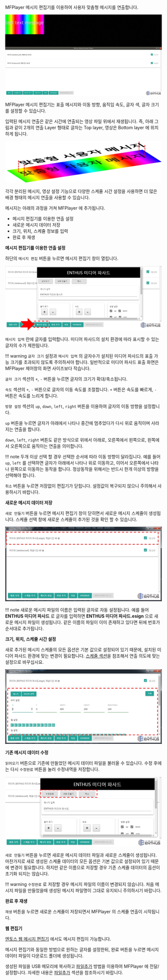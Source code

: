 MFPlayer 메시지 편집기를 이용하여 사용자 맞춤형 메시지를 연출합니다.

![](img/custom_message_ex.jpg)

MFPlayer 메시지 편집기는 표출 메시지와 이동 방향, 움직임 속도, 글자 색, 글자 크기를 설정할 수 있습니다.

입력된 메시지 연출은 같은 시간에 연출되는 영상 파일 위에서 재생됩니다.
즉, 아래 그림과 같이 2개의 연출 Layer 형태로 글자는 Top layer, 영상은 Bottom layer 에 위치하게 됩니다.

![](img/custom_message.jpg)

각각 분리된 메시지, 영상 설정 기능으로 다양한 스케쥴 시간 설정을 사용하면 더 많은 배경 형태의 메시지 연출을 사용할 수 있습니다.

메시지는 아래의 과정을 거쳐 MFPlayer 에 추가됩니다.

* 메시지 편집기를 이용한 연출 설정
* 새로운 메시지 데이터 저장
* 크기, 위치, 스케쥴 정보를 입력
* 완료 후 재생

**메시지 편집기를 이용한 연출 설정**

하단의 `메시지 편집` 버튼을 누르면 메시지 편집기 창이 열립니다.

![](img/message_editor.jpg)

`메시지 입력` 란에 글자를 입력합니다. 미디어 파사드의 설치 환경에 따라 표시할 수 있는 글자의 수가 제한됩니다.

!!! warning
    `글자 크기` 설정과 `메시지 입력` 의 글자수가 설치된 미디어 파사드의 표출 가능 크기를 초과되지 않도록 주의하셔야 합니다. 일반적으로 미디어 파사드 표출 화면은 MFPlayer 제어창의 화면 사이즈보다 작습니다.

`글자 크기` 섹션의 `+`, `-` 버튼을 누르면 글자의 크기가 확대/축소됩니다.

`속도` 섹션의 `+`, `-` 버튼으로 글자의 이동 속도를 조절합니다. `+` 버튼은 속도를 빠르게, `-` 버튼은 속도를 느리게 합니다.

`방향 설정` 섹션의 `up`, `down`, `left`, `right` 버튼을 이용하여 글자의 이동 방향을 설정합니다.

`up` 버튼을 누르면 글자가 아래에서 나타나 중간에 멈추었다가 다시 위로 움직이며 사라지는 연출을 합니다.

`down`, `left`, `right` 버튼도 같은 방식으로 위에서 아래로, 오른쪽에서 왼쪽으로, 왼쪽에서 오른쪽으로 움직이는 연출을 의미합니다.

!!! note
    두개 이상 선택 할 경우 선택한 순서에 따라 이동 방향이 달라집니다.
    예를 들어 `up`, `left` 를 선택하면 글자가 아래에서 나타나 위로 이동하고, 이어서 오른쪽에서 나타나 왼쪽으로 이동하는 동작을 합니다.
    정상동작을 위해서는 반드시 한개 이상의 방향을 선택해야 합니다.

`취소` 버튼을 누르면 저장없이 편집기가 닫힙니다. 설정값이 복구되지 않으니 주의해서 사용하시기 바랍니다.

**새로운 메시지 데이터 저장**

`새로 만들기` 버튼을 누르면 메시지 편집기 창이 닫히면서 새로운 메시지 스케쥴이 생성됩니다.
스케쥴 선택 창에 새로운 스케쥴이 추가된 것을 확인 할 수 있습니다.

![](img/message_added.jpg)

!!! note
    새로운 메시지 파일의 이름은 입력된 글자로 자동 설정됩니다. 예를 들어 **ENTHUS 미디어 파사드** 로 글자를 입력하면 **ENTHUS 미디어 파사드.esign** 으로 새로운 메시지 파일이 생성됩니다. 같은 이름의 파일이 이미 존재하고 있다면 뒤에 번호가 순서대로 추가됩니다.

**크기, 위치, 스케쥴 시간 설정**

새로 추가된 메시지 스케쥴의 모든 옵션은 기본 값으로 설정되어 있기 때문에, 설치된 미디어 파사드 환경에 맞는 변경이 필요합니다.
[스케쥴 섹션](/mfplayer/position)을 참조해서 연출 의도에 맞는 설정으로 바꾸십시요.

![](img/message_schedule_edit.jpg)

**기존 메시지 데이터 수정**

`읽어오기` 버튼으로 기존에 만들었던 메시지 데이터 파일을 불러올 수 있습니다. 수정 후에는 다시 `수정완료` 버튼을 눌러 수정내역을 저장합니다.

![](img/message_load.jpg)

`새로 만들기` 버튼을 누르면 새로운 메시지 데이터 파일과 새로운 스케쥴이 생성됩니다.
마찬가지로 새로 생성된 스케쥴 데이터의 모든 옵션은 기본 값으로 설정되어 있기 때문에 변경이 필요합니다. 하지만 같은 이름으로 저장할 경우 기존 스케쥴 데이터의 옵션이 초기화 되지는 않습니다.

!!! warning
    `수정완료` 로 저장할 경우 메시지 파일의 이름이 변경되지 않습니다. 처음 메시지 파일을 만들었을때 생성된 메시지 파일명이 그대로 유지되니 주의하시기 바랍니다.

**완료 후 재생**

`재생` 버튼을 누르면 새로운 스케쥴이 저장되면서 MFPlayer 의 스케쥴 연출이 시작됩니다.

**웹 편집기**

[엔토스 웹 메시지 편집기](https://enthusapp.github.io/esign) 에서도 메시지 편집이 가능합니다.

메시지 편집기와 동일한 방법으로 원하는 글자를 설정한뒤, 완료 버튼을 누르면 메시지 데이터 파일이 다운로드 폴더에 생성됩니다.

생성된 파일을 USB 메모리에 복사하고 [파일추가](/mfplayer/file_add) 방법을 이용하여 MFPlayer 에 전달/설정합니다. 자세한 내용은 [파일추가](/mfplayer/file_add) 섹션을 참조하시기 바랍니다.
